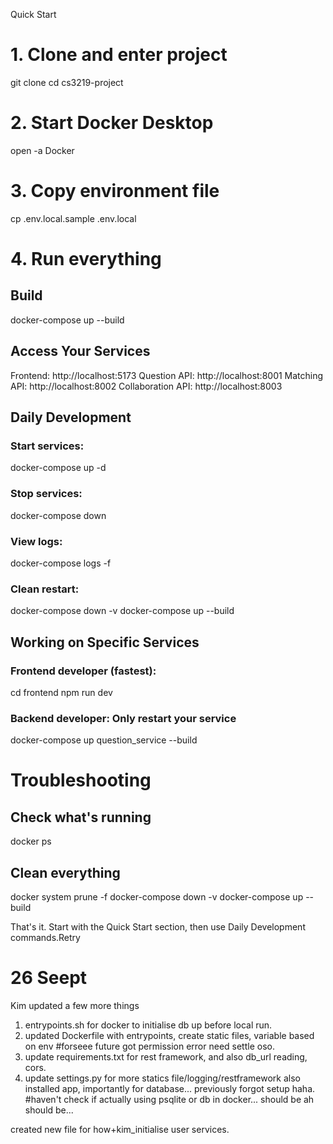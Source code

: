 Quick Start
# 1. Clone and enter project
git clone <repo-url>
cd cs3219-project

# 2. Start Docker Desktop
open -a Docker

# 3. Copy environment file
cp .env.local.sample .env.local

# 4. Run everything

## Build 
docker-compose up --build

## Access Your Services

Frontend: http://localhost:5173
Question API: http://localhost:8001
Matching API: http://localhost:8002
Collaboration API: http://localhost:8003

## Daily Development

### Start services:
docker-compose up -d
### Stop services:
docker-compose down
### View logs:
docker-compose logs -f
### Clean restart:
docker-compose down -v
docker-compose up --build


## Working on Specific Services
### Frontend developer (fastest):
cd frontend
npm run dev

###  Backend developer: Only restart your service
docker-compose up question_service --build

# Troubleshooting

## Check what's running
docker ps

## Clean everything
docker system prune -f
docker-compose down -v
docker-compose up --build

That's it. Start with the Quick Start section, then use Daily Development commands.Retry

# 26 Seept
Kim updated a few more things
1. entrypoints.sh for docker to initialise db up before local run.
2. updated Dockerfile with entrypoints, create static files, variable based on env #forseee future got permission error need settle oso.
3. update requirements.txt for rest framework, and also db_url reading, cors.
4. update settings.py for more statics file/logging/restframework also installed app, importantly for database... previously forgot setup haha. #haven't check if actually using psqlite or db in docker... should be ah should be...

created new file for how+kim_initialise user services.